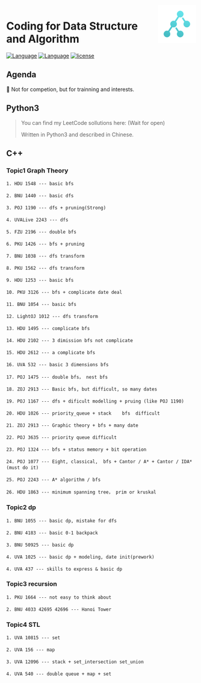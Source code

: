 <img src="tree.png" align="right" width=20% height=20%>

# Coding for Data Structure and Algorithm

[![Language](https://img.shields.io/badge/language-python3.6+-blue.svg)](https://www.python.org/)   [![Language](https://img.shields.io/badge/language-C%2B%2B11-orange.svg)](http://www.cplusplus.com/) [![license](https://img.shields.io/badge/license-MIT-green.svg)]()

## Agenda

🎈 Not for competion, but for trainning and interests.

## Python3

> You can find my LeetCode sollutions here: (Wait for open)
>
> Written in Python3 and described in Chinese.

## C++

### Topic1 Graph Theory

    1. HDU 1548 --- basic bfs

    2. BNU 1440 --- basic dfs

    3. POJ 1190 --- dfs + pruning(Strong)

    4. UVALive 2243 --- dfs

    5. FZU 2196 --- double bfs

    6. PKU 1426 --- bfs + pruning

    7. BNU 1038 --- dfs transform

    8. PKU 1562 --- dfs transform

    9. HDU 1253 --- basic bfs

    10. PKU 3126 --- bfs + complicate date deal 

    11. BNU 1054 --- basic bfs

    12. LightOJ 1012 --- dfs transform

    13. HDU 1495 --- complicate bfs

    14. HDU 2102 --- 3 dimission bfs not complicate
   
    15. HDU 2612 --- a complicate bfs

    16. UVA 532 --- basic 3 dimensions bfs

    17. POJ 1475 --- double bfs， nest bfs

    18. ZOJ 2913 --- Basic bfs, but difficult, so many dates

    19. POJ 1167 --- dfs + dificult modelling + pruing (like POJ 1190)

    20. HDU 1026 --- priority_queue + stack    bfs  difficult

    21. ZOJ 2913 --- Graphic theory + bfs + many date

    22. POJ 3635 --- priority queue difficult 

    23. POJ 1324 --- bfs + status memory + bit operation

    24. POJ 1077 --- Eight, classical,  bfs + Cantor / A* + Cantor / IDA* (must do it)

    25. POJ 2243 --- A* algorithm / bfs

    26. HDU 1863 --- minimum spanning tree， prim or kruskal

### Topic2 dp

    1. BNU 1055 --- basic dp, mistake for dfs

    2. BNU 4183 --- basic 0-1 backpack

    3. BNU 50925 --- basic dp

    4. UVA 1025 --- basic dp + modeling, date init(prework)

    4. UVA 437 --- skills to express & basic dp

### Topic3 recursion

    1. PKU 1664 --- not easy to think about

    2. BNU 4033 42695 42696 --- Hanoi Tower


### Topic4 STL

    1. UVA 10815 --- set

    2. UVA 156 --- map

    3. UVA 12096 --- stack + set_intersection set_union 

    4. UVA 540 --- double queue + map + set 
